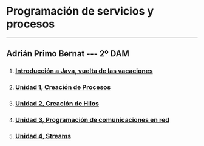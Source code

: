 # Programación de servicios y procesos

---
## Adrián Primo Bernat --- 2º DAM

1. ### [Introducción a Java, vuelta de las vacaciones](./Introduccion/README.md)
2. ### [Unidad 1, Creación de Procesos](./T1/README.md)
3. ### [Unidad 2, Creación de Hilos](./T2/README.md)
4. ### [Unidad 3, Programación de comunicaciones en red](./T3/README.md)
5. ### [Unidad 4, Streams](./T4/README.md)